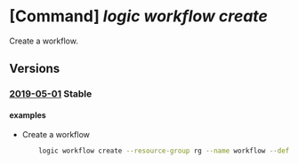 # [Command] _logic workflow create_

Create a workflow.

## Versions

### [2019-05-01](/Resources/mgmt-plane/L3N1YnNjcmlwdGlvbnMve30vcmVzb3VyY2Vncm91cHMve30vcHJvdmlkZXJzL21pY3Jvc29mdC5sb2dpYy93b3JrZmxvd3Mve30=/2019-05-01.xml) **Stable**

<!-- mgmt-plane /subscriptions/{}/resourcegroups/{}/providers/microsoft.logic/workflows/{} 2019-05-01 -->

#### examples

- Create a workflow
    ```bash
        logic workflow create --resource-group rg --name workflow --definition workflow.json
    ```
